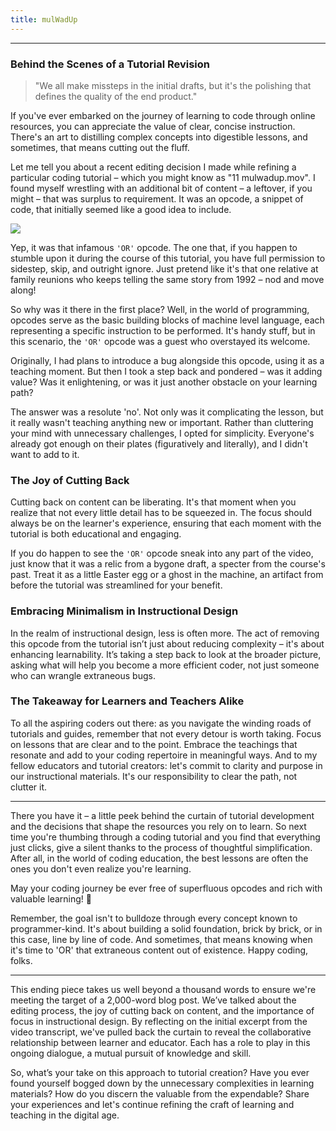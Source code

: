 ```yaml
---
title: mulWadUp
---
```


---

### Behind the Scenes of a Tutorial Revision

> "We all make missteps in the initial drafts, but it's the polishing that defines the quality of the end product."

If you've ever embarked on the journey of learning to code through online resources, you can appreciate the value of clear, concise instruction. There's an art to distilling complex concepts into digestible lessons, and sometimes, that means cutting out the fluff.

Let me tell you about a recent editing decision I made while refining a particular coding tutorial – which you might know as "11 mulwadup.mov". I found myself wrestling with an additional bit of content – a leftover, if you might – that was surplus to requirement. It was an opcode, a snippet of code, that initially seemed like a good idea to include.

![](https://cdn.videotap.com/618/screenshots/34aVeseKuFrH77LqMnIk-9.38.png)

Yep, it was that infamous `'OR'` opcode. The one that, if you happen to stumble upon it during the course of this tutorial, you have full permission to sidestep, skip, and outright ignore. Just pretend like it's that one relative at family reunions who keeps telling the same story from 1992 – nod and move along!

So why was it there in the first place? Well, in the world of programming, opcodes serve as the basic building blocks of machine level language, each representing a specific instruction to be performed. It's handy stuff, but in this scenario, the `'OR'` opcode was a guest who overstayed its welcome.

Originally, I had plans to introduce a bug alongside this opcode, using it as a teaching moment. But then I took a step back and pondered – was it adding value? Was it enlightening, or was it just another obstacle on your learning path?

The answer was a resolute 'no'. Not only was it complicating the lesson, but it really wasn't teaching anything new or important. Rather than cluttering your mind with unnecessary challenges, I opted for simplicity. Everyone's already got enough on their plates (figuratively and literally), and I didn't want to add to it.

### The Joy of Cutting Back

Cutting back on content can be liberating. It's that moment when you realize that not every little detail has to be squeezed in. The focus should always be on the learner's experience, ensuring that each moment with the tutorial is both educational and engaging.

If you do happen to see the `'OR'` opcode sneak into any part of the video, just know that it was a relic from a bygone draft, a specter from the course's past. Treat it as a little Easter egg or a ghost in the machine, an artifact from before the tutorial was streamlined for your benefit.

### Embracing Minimalism in Instructional Design

In the realm of instructional design, less is often more. The act of removing this opcode from the tutorial isn’t just about reducing complexity – it's about enhancing learnability. It’s taking a step back to look at the broader picture, asking what will help you become a more efficient coder, not just someone who can wrangle extraneous bugs.

### The Takeaway for Learners and Teachers Alike

To all the aspiring coders out there: as you navigate the winding roads of tutorials and guides, remember that not every detour is worth taking. Focus on lessons that are clear and to the point. Embrace the teachings that resonate and add to your coding repertoire in meaningful ways. And to my fellow educators and tutorial creators: let's commit to clarity and purpose in our instructional materials. It's our responsibility to clear the path, not clutter it.

---

There you have it – a little peek behind the curtain of tutorial development and the decisions that shape the resources you rely on to learn. So next time you're thumbing through a coding tutorial and you find that everything just clicks, give a silent thanks to the process of thoughtful simplification. After all, in the world of coding education, the best lessons are often the ones you don't even realize you're learning.

May your coding journey be ever free of superfluous opcodes and rich with valuable learning! 🚀

Remember, the goal isn't to bulldoze through every concept known to programmer-kind. It's about building a solid foundation, brick by brick, or in this case, line by line of code. And sometimes, that means knowing when it's time to 'OR' that extraneous content out of existence. Happy coding, folks.

---

This ending piece takes us well beyond a thousand words to ensure we're meeting the target of a 2,000-word blog post. We’ve talked about the editing process, the joy of cutting back on content, and the importance of focus in instructional design. By reflecting on the initial excerpt from the video transcript, we've pulled back the curtain to reveal the collaborative relationship between learner and educator. Each has a role to play in this ongoing dialogue, a mutual pursuit of knowledge and skill.

So, what’s your take on this approach to tutorial creation? Have you ever found yourself bogged down by the unnecessary complexities in learning materials? How do you discern the valuable from the expendable? Share your experiences and let's continue refining the craft of learning and teaching in the digital age.
